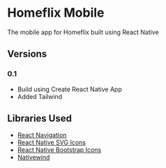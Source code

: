 # Homeflix Mobile

The mobile app for Homeflix built using React Native

## Versions

### 0.1

- Build using Create React Native App
- Added Tailwind

## Libraries Used

- [React Navigation](https://reactnavigation.org/)
- [React Native SVG Icons](https://github.com/react-native-svg/react-native-svg)
- [React Native Bootstrap Icons](https://www.npmjs.com/package/react-native-bootstrap-icons)
- [Nativewind](https://www.nativewind.dev/)
